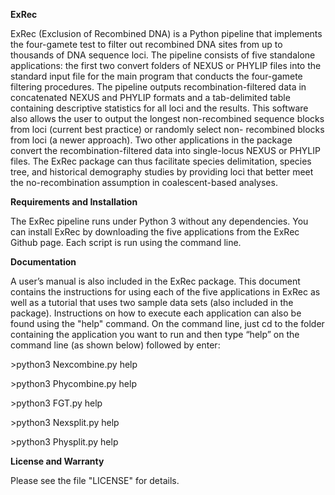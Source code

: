 **ExRec**

ExRec (Exclusion of Recombined DNA) is a Python pipeline that implements the four-gamete test to filter
out recombined DNA sites from up to thousands of DNA sequence loci. The pipeline consists of five 
standalone applications: the first two convert folders of NEXUS or PHYLIP files into the standard input file 
for the main program that conducts the four-gamete filtering procedures. The pipeline outputs 
recombination-filtered data in concatenated NEXUS and PHYLIP formats and a tab-delimited table 
containing descriptive statistics for all loci and the results. This software also allows the user to output 
the longest non-recombined sequence blocks from loci (current best practice) or randomly select non-
recombined blocks from loci (a newer approach). Two other applications in the package convert the 
recombination-filtered data into single-locus NEXUS or PHYLIP files. The ExRec package can thus facilitate 
species delimitation, species tree, and historical demography studies by providing loci that better meet 
the no-recombination assumption in coalescent-based analyses.

**Requirements and Installation**

The ExRec pipeline runs under Python 3 without any dependencies. You can install ExRec by 
downloading the five applications from the ExRec Github page. Each script is run using the 
command line.

**Documentation**

A user’s manual is also included in the ExRec package. This document contains the
instructions for using each of the five applications in ExRec as well as a tutorial that
uses two sample data sets (also included in the package). Instructions on how to
execute each application can also be found using the &quot;help&quot; command. On the
command line, just cd to the folder containing the application you want to run and then
type “help” on the command line (as shown below) followed by enter:

&gt;python3 Nexcombine.py help

&gt;python3 Phycombine.py help

&gt;python3 FGT.py help

&gt;python3 Nexsplit.py help

&gt;python3 Physplit.py help

**License and Warranty**

Please see the file &quot;LICENSE&quot; for details.

